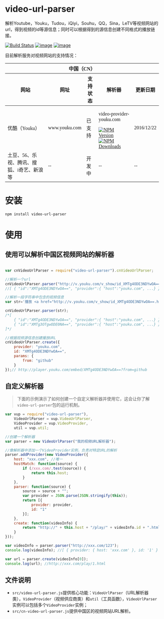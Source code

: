 # video-url-parser
解析Youtube，Youku，Tudou，iQiyi，Souhu，QQ，Sina，LeTV等视频网站的url，得到视频的id等源信息；同时可以根据得到的源信息创建不同格式的播放链接。

[![Build Status](https://travis-ci.org/imingyu/video-url-parser.svg?branch=master)](https://travis-ci.org/imingyu/video-url-parser)
[![image](https://img.shields.io/npm/v/video-url-parser.svg)](https://www.npmjs.com/package/video-url-parser)
[![image](https://img.shields.io/npm/dt/video-url-parser.svg)](https://www.npmjs.com/package/video-url-parser)

目前解析服务对视频网站的支持情况：
<table style="font-family:Microsoft Yahei;">
    <thead>
        <tr>
            <th colspan="5">中国（CN）</th>
        </tr>
        <tr>
            <th>网站</th>
            <th>网址</th>
            <th>支持状态</th>
            <th>解析器</th>
            <th>更新日期</th>
        </tr>
    </thead>
    <tbody>
        <tr>
            <td>优酷（Youku）</td>
            <td>www.youku.com</td>
            <td>已支持</td>
            <td>
                <p>video-provider-youku.com</p>
                <a href="https://www.npmjs.com/package/video-provider-youku.com" title="NPM Version">
                    <img src="https://img.shields.io/npm/v/video-provider-youku.com.svg" alt="NPM Version">
                </a>
                <a href="https://www.npmjs.com/package/video-provider-youku.com" title="NPM Downloads">
                    <img src="https://img.shields.io/npm/dt/video-provider-youku.com.svg" alt="NPM Downloads">
                </a>
            </td>
            <td>2016/12/22</td>
        </tr>
        <tr>
            <td>土豆、56、乐视、腾讯、搜狐、i奇艺、新浪等</td>
            <td>--</td>
            <td>开发中</td>
            <td>--</td>
            <td>--</td>
        </tr>
    </tbody>
</table>


安装
===
```
npm install video-url-parser
```

使用
===
使用可以解析中国区视频网站的解析器
---
```javascript

var cnVideoUrlParser = require("video-url-parser").cnVideoUrlParser;

//解析一个url
cnVideoUrlParser.parser("http://v.youku.com/v_show/id_XMTg4ODE3NDYwOA==.html");
//[ { "id":"XMTg4ODE3NDYwOA==", "provider":{ "host":"youku.com", ...} } ]

//解析一段字符串中包含的视频信息
var str='播放 <a href="http://v.youku.com/v_show/id_XMTg4ODE3NDYwOA==.html">放弃我，抓紧我</a><br />播放 <a href="http://v.youku.com/v_show/id_XMTg3OTgwODE0NA==.html">飞到又见飞刀</a><br />';

cnVideoUrlParser.parser(str);
/*[
    { "id":"XMTg4ODE3NDYwOA==", "provider":{ "host":"youku.com", ...} }, 
    { "id":"XMTg3OTgwODE0NA==", "provider":{ "host":"youku.com", ...} } 
]*/

//根据视频源信息创建播放URL
cnVideoUrlParser.create({
    provider: "youku.com",
    id: "XMTg4ODE3NDYwOA==",
    params: {
        from: "github"
    }
});// http://player.youku.com/embed/XMTg4ODE3NDYwOA==?from=github

```


自定义解析器
---
> 下面的示例演示了如何创建一个自定义解析器并使用它，这会让你了解`video-url-parser`包的运行机制。

```javascript
var vup = require("video-url-parser"),
    VideoUrlParser = vup.VideoUrlParser,
    VideoProvider = vup.VideoProvider,
    util = vup.util;

//创建一个解析器
var parser = new VideoUrlParser("我的视频URL解析器");

//像解析器中添加一个VideoProvider实例，负责对特定URL的解析
parser.addProvider(new VideoProvider({
    host: "xxx.com", //唯一
    hostMatch: function(source) {
        if (/xxx.com/.test(source)) {
            return this.host;
        }
    },
    parser: function(source) {
        source = source + "";
        var provider = JSON.parse(JSON.stringify(this));
        return [{
            provider: provider,
            id: "1"
        }];
    },
    create: function(videoInfo) {
        return "http://" + this.host + "/play/" + videoInfo.id + ".html";
    }
}));

var videoInfo = parser.parser("http://xxx.com/123");
console.log(videoInfo); //[ { provider: { host: 'xxx.com' }, id: '1' } ]

var url = parser.create(videoInfo[0]);
console.log(url); //http://xxx.com/play/1.html

```

文件说明
---
- `src/video-url-parser.js`提供核心功能：`VideoUrlParser`（URL解析器类），`VideoProvider`（视频供应商类）和`util`（工具函数），`VideoUrlParser`实例可以包括多个`VideoProvider`实例；
- `src/cn-video-url-parser.js`提供中国区的视频网站URL解析。